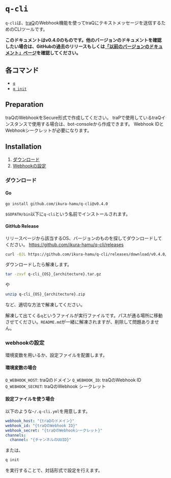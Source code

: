 # `q-cli`

`q-cli`は、[traQ](https://github.com/traQ)のWebhook機能を使ってtraQにテキストメッセージを送信するためのCLIツールです。

**このドキュメントはv0.4.0のものです。他のバージョンのドキュメントを確認したい場合は、GitHubの過去のリリースもしくは[「以前のバージョンのドキュメント」ページ](versions)を確認してください。**

## 各コマンド

- [`q`](q.md)
- [`q init`](q_init.md)

## Preparation

traQのWebhookをSecure形式で作成してください。
traPで使用しているtraQインスタンスで使用する場合は、bot-consoleから作成できます。
Webhook IDとWebhookシークレットが必要になります。

## Installation

1. [ダウンロード](#ダウンロード)
2. [Webhookの設定](#webhookの設定)

### ダウンロード

#### Go

```sh
go install github.com/ikura-hamu/q-cli@v0.4.0
```

`$GOPATH/bin`以下に`q-cli`という名前でインストールされます。

#### GitHub Release

リリースページから該当するOS、バージョンのものを探してダウンロードしてください。
https://github.com/ikura-hamu/q-cli/releases

```sh
curl -OJL https://github.com/ikura-hamu/q-cli/releases/download/v0.4.0/q-cli_{OS}_{architecture}.(tar.gz|zip)
```

ダウンロードしたら解凍します。

```sh
tar -zxvf q-cli_{OS}_{architecture}.tar.gz
```

や

```sh
unzip q-cli_{OS}_{architecture}.zip
```

など、適切な方法で解凍してください。

解凍して出てくる`q`というファイルが実行ファイルです。パスが通る場所に移動させてください。`README.md`が一緒に解凍されますが、削除して問題ありません。

### webhookの設定

環境変数を用いるか、設定ファイルを配置します。

#### 環境変数の場合

`Q_WEBHOOK_HOST`: traQのドメイン
`Q_WEBHOOK_ID`: traQのWebhook ID
`Q_WEBHOOK_SECRET`: traQのWebhook シークレット

#### 設定ファイルを使う場合

以下のような`~/.q-cli.yml`を用意します。

```json:.q-cli.yml
webhook_host: "{traQのドメイン}"
webhook_id: "{traQのWebhook ID}"
webhook_secret: "{traQのWebhookシークレット}"
channels:
  channel: "{チャンネルのUUID}"
```

または、

```sh
q init
```

を実行することで、対話形式で設定を行えます。
